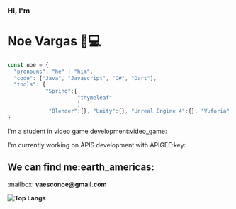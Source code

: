 ### Hi, I'm <h1>Noe Vargas 👋:computer:</h1>

```javascript
const noe = {
  "pronouns": "he" | "him",
  "code": ["Java", "Javascript", "C#", "Dart"],
  "tools": {
            "Spring":[
                      "thymeleaf"
                      ],
             "Blender":{}, "Unity":{}, "Unreal Engine 4":{}, "Vuforia":{}, "Photoshop":["Fundamentals"]}
}
```

<p>I'm a student in video game development:video_game:</p>
<p>I'm currently working on APIS development with APIGEE:key:</p>

<h2>We can find me:earth_americas:</h2>
<p>:mailbox: <strong>vaesconoe@gmail.com<strong></p>

![Top Langs](https://github-readme-stats.vercel.app/api/top-langs/?username=anuraghazra&hide_langs_below=1)
